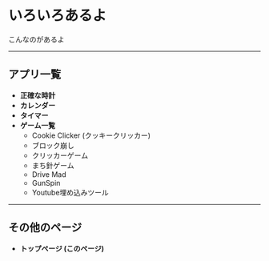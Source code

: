 # いろいろあるよ

こんなのがあるよ

---

## アプリ一覧

* **正確な時計**
* **カレンダー**
* **タイマー**
* **ゲーム一覧**
    * Cookie Clicker (クッキークリッカー)
    * ブロック崩し
    * クリッカーゲーム
    * まち針ゲーム
    * Drive Mad
    * GunSpin
    * Youtube埋め込みツール

---

## その他のページ

* **トップページ (このページ)**
